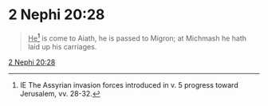 # 2 Nephi 20:28

> <u>He</u>[^a] is come to Aiath, he is passed to Migron; at Michmash he hath laid up his carriages.

[2 Nephi 20:28](https://www.churchofjesuschrist.org/study/scriptures/bofm/2-ne/20?lang=eng&id=p28#p28)


[^a]: IE The Assyrian invasion forces introduced in v. 5 progress toward Jerusalem, vv. 28-32.
